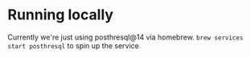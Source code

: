 # Running locally

Currently we're just using posthresql@14 via homebrew. `brew services start posthresql` to spin up the service
